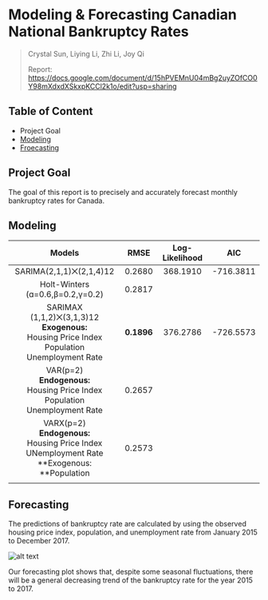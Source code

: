 # Modeling & Forecasting Canadian National Bankruptcy Rates

> Crystal Sun, Liying Li, Zhi Li, Joy Qi
>
> Report: https://docs.google.com/document/d/15hPVEMnU04mBg2uyZOfCO0Y98mXdxdXSkxpKCCl2k1o/edit?usp=sharing

## Table of Content

- Project Goal
- [Modeling](#Modeling)
- [Froecasting](#Forecasting)

## Project Goal

The goal of this report is to precisely and accurately forecast monthly bankruptcy rates for Canada.

## Modeling




|                            Models                            |    RMSE    | Log-Likelihood |    AIC    |
| :----------------------------------------------------------: | :--------: | :------------: | :-------: |
|                   SARIMA(2,1,1)⨉(2,1,4)12                    |   0.2680   |    368.1910    | -716.3811 |
|               Holt-Winters (ɑ=0.6,β=0.2,γ=0.2)               |   0.2817   |                |           |
| SARIMAX (1,1,2)⨉(3,1,3)12<br />**Exogenous:**<br />Housing Price Index<br />Population<br />Unemployment Rate | **0.1896** |    376.2786    | -726.5573 |
| VAR(p=2)<br />**Endogenous:**<br />Housing Price Index<br />Population<br />Unemployment Rate |   0.2657   |                |           |
| VARX(p=2)<br />**Endogenous:**<br />Housing Price Index<br />UNemployment Rate<br />**Exogenous:<br />**Population |   0.2573   |                |           |
|                                                              |            |                |           |

## Forecasting

The predictions of bankruptcy rate are calculated by using the observed housing price index, population, and unemployment rate from January 2015 to December 2017. 

 ![alt text](https://github.com/crystal/bankruptcy-rate-prediction/blob/master/Forecasting.jpg)

Our forecasting plot shows that, despite some seasonal fluctuations, there will be a general decreasing trend of the bankruptcy rate for the year 2015 to 2017. 